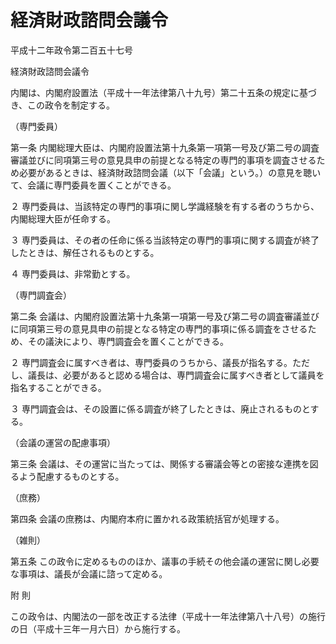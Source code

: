 # 経済財政諮問会議令

平成十二年政令第二百五十七号

経済財政諮問会議令

内閣は、内閣府設置法（平成十一年法律第八十九号）第二十五条の規定に基づき、この政令を制定する。

（専門委員）

第一条 内閣総理大臣は、内閣府設置法第十九条第一項第一号及び第二号の調査審議並びに同項第三号の意見具申の前提となる特定の専門的事項を調査させるため必要があるときは、経済財政諮問会議（以下「会議」という。）の意見を聴いて、会議に専門委員を置くことができる。

２ 専門委員は、当該特定の専門的事項に関し学識経験を有する者のうちから、内閣総理大臣が任命する。

３ 専門委員は、その者の任命に係る当該特定の専門的事項に関する調査が終了したときは、解任されるものとする。

４ 専門委員は、非常勤とする。

（専門調査会）

第二条 会議は、内閣府設置法第十九条第一項第一号及び第二号の調査審議並びに同項第三号の意見具申の前提となる特定の専門的事項に係る調査をさせるため、その議決により、専門調査会を置くことができる。

２ 専門調査会に属すべき者は、専門委員のうちから、議長が指名する。ただし、議長は、必要があると認める場合は、専門調査会に属すべき者として議員を指名することができる。

３ 専門調査会は、その設置に係る調査が終了したときは、廃止されるものとする。

（会議の運営の配慮事項）

第三条 会議は、その運営に当たっては、関係する審議会等との密接な連携を図るよう配慮するものとする。

（庶務）

第四条 会議の庶務は、内閣府本府に置かれる政策統括官が処理する。

（雑則）

第五条 この政令に定めるもののほか、議事の手続その他会議の運営に関し必要な事項は、議長が会議に諮って定める。

附 則

この政令は、内閣法の一部を改正する法律（平成十一年法律第八十八号）の施行の日（平成十三年一月六日）から施行する。
